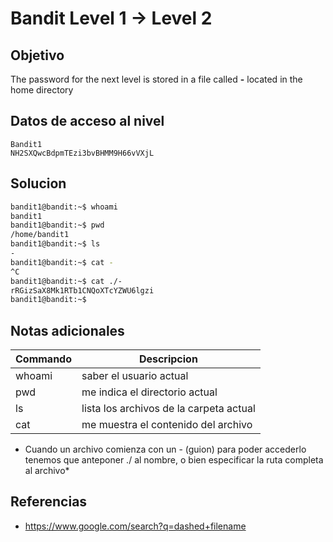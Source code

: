 # Bandit Level 1 → Level 2

## Objetivo
The password for the next level is stored in a file called **-** located in the home directory

## Datos de acceso al nivel
```
Bandit1
NH2SXQwcBdpmTEzi3bvBHMM9H66vVXjL
```

## Solucion
```bash
bandit1@bandit:~$ whoami
bandit1
bandit1@bandit:~$ pwd
/home/bandit1
bandit1@bandit:~$ ls
-
bandit1@bandit:~$ cat -
^C
bandit1@bandit:~$ cat ./-
rRGizSaX8Mk1RTb1CNQoXTcYZWU6lgzi
bandit1@bandit:~$ 
```

## Notas adicionales

|Commando| Descripcion|
|-----------|-------------|
|whoami| saber el usuario actual|
|pwd| me indica el directorio actual|
|ls| lista los archivos de la carpeta actual|
|cat| me muestra el contenido del archivo|
* Cuando un archivo comienza con un - (guion) para poder accederlo tenemos que anteponer ./ al nombre, o bien especificar la ruta completa al archivo*
## Referencias
* https://www.google.com/search?q=dashed+filename
